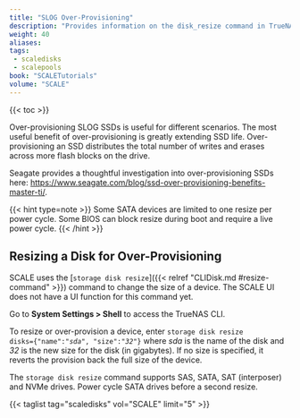```yaml
---
title: "SLOG Over-Provisioning"
description: "Provides information on the disk_resize command in TrueNAS SCALE."
weight: 40
aliases: 
tags:
 - scaledisks
 - scalepools
book: "SCALETutorials"
volume: "SCALE"
---
```


{{< toc >}}

Over-provisioning SLOG SSDs is useful for different scenarios.
The most useful benefit of over-provisioning is greatly extending SSD life.
Over-provisioning an SSD distributes the total number of writes and erases across more flash blocks on the drive.

Seagate provides a thoughtful investigation into over-provisioning SSDs here:
https://www.seagate.com/blog/ssd-over-provisioning-benefits-master-ti/.

{{< hint type=note >}}
Some SATA devices are limited to one resize per power cycle.
Some BIOS can block resize during boot and require a live power cycle.
{{< /hint >}}

## Resizing a Disk for Over-Provisioning

SCALE uses the [`storage disk resize`]({{< relref "CLIDisk.md #resize-command" >}}) command to change the size of a device. The SCALE UI does not have a UI function for this command yet.

Go to **System Settings > Shell** to access the TrueNAS CLI.

To resize or over-provision a device, enter <code>storage disk resize disks={"name":"<em>sda</em>", "size":"<em>32</em>"}</code> where *sda* is the name of the disk and *32* is the new size for the disk (in gigabytes).
If no size is specified, it reverts the provision back the full size of the device.

The `storage disk resize` command supports SAS, SATA, SAT (interposer) and NVMe drives. Power cycle SATA drives before a second resize.

{{< taglist tag="scaledisks" vol="SCALE" limit="5" >}}
